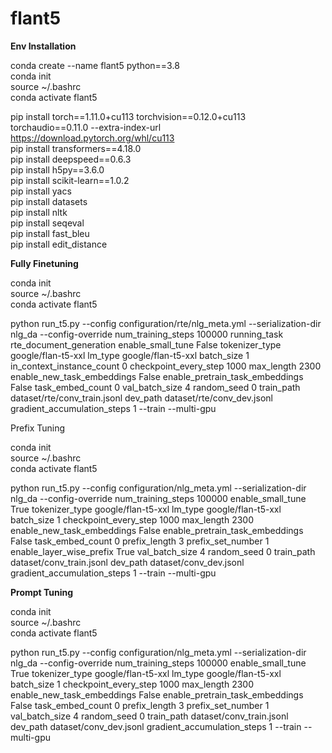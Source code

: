 # flant5

<strong>Env Installation</strong>

conda create --name flant5 python==3.8<br>
conda init<br>
source ~/.bashrc<br>
conda activate flant5<br>


pip install torch==1.11.0+cu113 torchvision==0.12.0+cu113 torchaudio==0.11.0 --extra-index-url https://download.pytorch.org/whl/cu113<br>
pip install transformers==4.18.0<br>
pip install deepspeed==0.6.3<br>
pip install h5py==3.6.0<br>
pip install scikit-learn==1.0.2<br>
pip install yacs<br>
pip install datasets<br>
pip install nltk<br>
pip install seqeval<br>
pip install fast_bleu<br>
pip install edit_distance<br>


<strong>Fully Finetuning</strong>

conda init<br>
source ~/.bashrc<br>
conda activate flant5<br>


python run_t5.py --config configuration/rte/nlg_meta.yml --serialization-dir nlg_da --config-override num_training_steps 100000 running_task rte_document_generation enable_small_tune False tokenizer_type google/flan-t5-xxl lm_type google/flan-t5-xxl batch_size 1 in_context_instance_count 0 checkpoint_every_step 1000 max_length 2300 enable_new_task_embeddings False enable_pretrain_task_embeddings False task_embed_count 0 val_batch_size 4 random_seed 0 train_path dataset/rte/conv_train.jsonl dev_path  dataset/rte/conv_dev.jsonl gradient_accumulation_steps 1 --train --multi-gpu

Prefix Tuning 

conda init<br>
source ~/.bashrc<br>
conda activate flant5<br>



python run_t5.py --config configuration/nlg_meta.yml --serialization-dir nlg_da --config-override num_training_steps 100000 enable_small_tune True tokenizer_type google/flan-t5-xxl lm_type google/flan-t5-xxl batch_size 1  checkpoint_every_step 1000 max_length 2300 enable_new_task_embeddings False enable_pretrain_task_embeddings False task_embed_count 0 prefix_length 3 prefix_set_number 1 enable_layer_wise_prefix True  val_batch_size 4 random_seed 0 train_path dataset/conv_train.jsonl dev_path  dataset/conv_dev.jsonl gradient_accumulation_steps 1 --train --multi-gpu



<strong>Prompt Tuning</strong>

conda init<br>
source ~/.bashrc<br>
conda activate flant5<br>

python run_t5.py --config configuration/nlg_meta.yml --serialization-dir nlg_da --config-override num_training_steps 100000 enable_small_tune True tokenizer_type google/flan-t5-xxl lm_type google/flan-t5-xxl batch_size 1  checkpoint_every_step 1000 max_length 2300 enable_new_task_embeddings False enable_pretrain_task_embeddings False task_embed_count 0 prefix_length 3 prefix_set_number 1   val_batch_size 4 random_seed 0 train_path dataset/conv_train.jsonl dev_path  dataset/conv_dev.jsonl gradient_accumulation_steps 1 --train --multi-gpu
